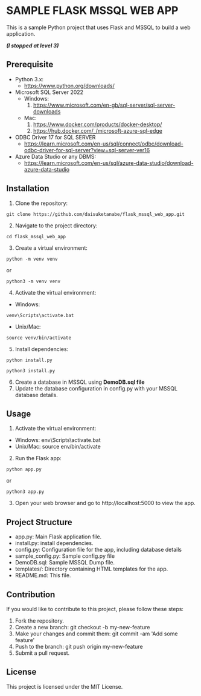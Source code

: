 # SAMPLE FLASK MSSQL WEB APP

This is a sample Python project that uses Flask and MSSQL to build a web application.

**_(I stopped at level 3)_**

## Prerequisite

- Python 3.x:
  - https://www.python.org/downloads/
- Microsoft SQL Server 2022
  - Windows:
    1. https://www.microsoft.com/en-gb/sql-server/sql-server-downloads
  - Mac:
    1. https://www.docker.com/products/docker-desktop/
    2. https://hub.docker.com/_/microsoft-azure-sql-edge
- ODBC Driver 17 for SQL SERVER
  - https://learn.microsoft.com/en-us/sql/connect/odbc/download-odbc-driver-for-sql-server?view=sql-server-ver16
- Azure Data Studio or any DBMS:
  - https://learn.microsoft.com/en-us/sql/azure-data-studio/download-azure-data-studio

## Installation

1. Clone the repository:

```{python}
git clone https://github.com/daisuketanabe/flask_mssql_web_app.git
```

2. Navigate to the project directory:

```{python}
cd flask_mssql_web_app
```

3. Create a virtual environment:

```{python}
python -m venv venv
```

or

```{python}
python3 -m venv venv
```

4. Activate the virtual environment:

- Windows:

```{python}
venv\Scripts\activate.bat
```

- Unix/Mac:

```{python}
source venv/bin/activate
```

5. Install dependencies:

```{python}
python install.py
```

```{python}
python3 install.py
```

6. Create a database in MSSQL using **DemoDB.sql file**
7. Update the database configuration in config.py with your MSSQL database details.

## Usage

1. Activate the virtual environment:

- Windows: env\Scripts\activate.bat
- Unix/Mac: source env/bin/activate

2. Run the Flask app:

```{python}
python app.py
```

or

```{python}
python3 app.py
```

3. Open your web browser and go to http://localhost:5000 to view the app.

## Project Structure

- app.py: Main Flask application file.
- install.py: install dependencies.
- config.py: Configuration file for the app, including database details
- sample_config.py: Sample config.py file
- DemoDB.sql: Sample MSSQL Dump file.
- templates/: Directory containing HTML templates for the app.
- README.md: This file.

## Contribution

If you would like to contribute to this project, please follow these steps:

1. Fork the repository.
2. Create a new branch: git checkout -b my-new-feature
3. Make your changes and commit them: git commit -am 'Add some feature'
4. Push to the branch: git push origin my-new-feature
5. Submit a pull request.

## License

This project is licensed under the MIT License.

